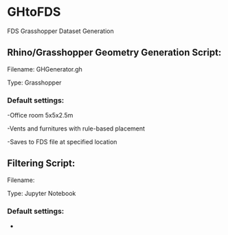 # GHtoFDS
FDS Grasshopper Dataset Generation

## Rhino/Grasshopper Geometry Generation Script: 
Filename: GHGenerator.gh

Type: Grasshopper

### Default settings:
 
 -Office room 5x5x2.5m 
 
 -Vents and furnitures with rule-based placement
 
 -Saves to FDS file at specified location

## Filtering Script:
Filename:

Type: Jupyter Notebook

### Default settings:
 - 
